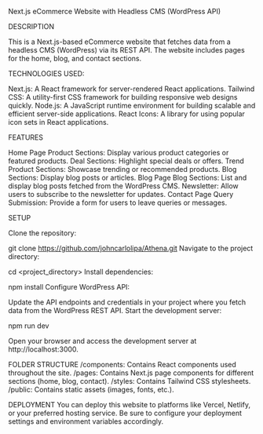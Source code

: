 Next.js eCommerce Website with Headless CMS (WordPress API)


DESCRIPTION

This is a Next.js-based eCommerce website that fetches data from a headless CMS (WordPress) via its REST API. The website includes pages for the home, blog, and contact sections.

TECHNOLOGIES USED:

Next.js: A React framework for server-rendered React applications.
Tailwind CSS: A utility-first CSS framework for building responsive web designs quickly.
Node.js: A JavaScript runtime environment for building scalable and efficient server-side applications.
React Icons: A library for using popular icon sets in React applications.


FEATURES

Home Page
Product Sections: Display various product categories or featured products.
Deal Sections: Highlight special deals or offers.
Trend Product Sections: Showcase trending or recommended products.
Blog Sections: Display blog posts or articles.
Blog Page
Blog Sections: List and display blog posts fetched from the WordPress CMS.
Newsletter: Allow users to subscribe to the newsletter for updates.
Contact Page
Query Submission: Provide a form for users to leave queries or messages.


SETUP


Clone the repository:


git clone https://github.com/johncarlolipa/Athena.git
Navigate to the project directory:


cd <project_directory>
Install dependencies:


npm install
Configure WordPress API:

Update the API endpoints and credentials in your project where you fetch data from the WordPress REST API.
Start the development server:


npm run dev

Open your browser and access the development server at http://localhost:3000.

FOLDER STRUCTURE
/components: Contains React components used throughout the site.
/pages: Contains Next.js page components for different sections (home, blog, contact).
/styles: Contains Tailwind CSS stylesheets.
/public: Contains static assets (images, fonts, etc.).

DEPLOYMENT
You can deploy this website to platforms like Vercel, Netlify, or your preferred hosting service. Be sure to configure your deployment settings and environment variables accordingly.
